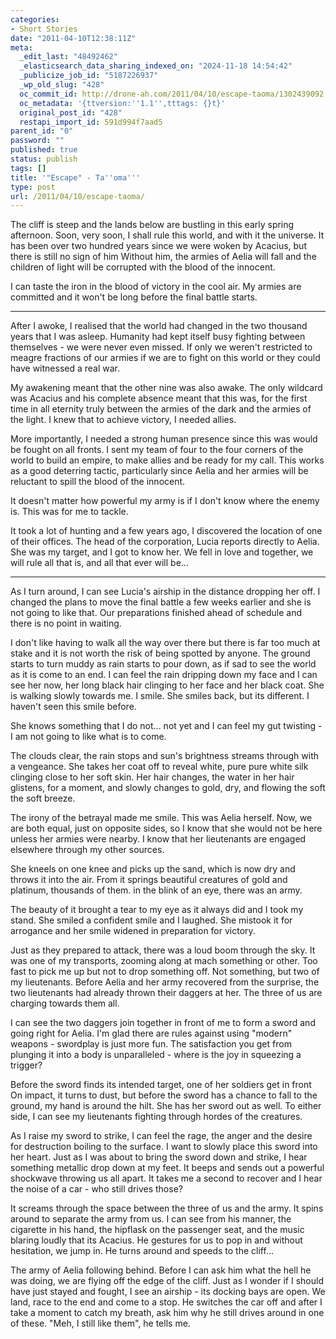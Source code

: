 ```yaml
---
categories:
- Short Stories
date: "2011-04-10T12:38:11Z"
meta:
  _edit_last: "48492462"
  _elasticsearch_data_sharing_indexed_on: "2024-11-18 14:54:42"
  _publicize_job_id: "5187226937"
  _wp_old_slug: "428"
  oc_commit_id: http://drone-ah.com/2011/04/10/escape-taoma/1302439092
  oc_metadata: '{ttversion:''1.1'',tttags: {}t}'
  original_post_id: "428"
  restapi_import_id: 591d994f7aad5
parent_id: "0"
password: ""
published: true
status: publish
tags: []
title: '"Escape" - Ta''oma'''
type: post
url: /2011/04/10/escape-taoma/
---
```


The cliff is steep and the lands below are bustling in this early spring
afternoon. Soon, very soon, I shall rule this world, and with it the universe.
It has been over two hundred years since we were woken by Acacius, but  there is
still no sign of him Without him, the armies of Aelia will fall and the children
of light will be corrupted with the blood of the innocent.

I can taste the iron in the blood of victory in the cool air. My armies are
committed and it won't be long before the final battle starts.

<!--more-->

---

After I awoke, I realised that the world had changed in the two thousand years
that I was asleep. Humanity had kept itself busy fighting between themselves -
we were never even missed. If only we weren't restricted to meagre fractions of
our armies if we are to fight on this world or they could have witnessed a real
war.

My awakening meant that the other nine was also awake. The only wildcard was
Acacius and his complete absence meant that this was, for the first time in all
eternity truly between the armies of the dark and the armies of the light. I
knew that to achieve victory, I needed allies.

More importantly, I needed a strong human presence since this was would be
fought on all fronts. I sent my team of four to the four corners of the world to
build an empire, to make allies and be ready for my call. This works as a good
deterring tactic, particularly since Aelia and her armies will be reluctant to
spill the blood of the innocent.

It doesn't matter how powerful my army is if I don't know where the enemy is.
This was for me to tackle.

It took a lot of hunting and a few years ago, I discovered the location of one
of their offices. The head of the corporation, Lucia reports directly to Aelia.
She was my target, and I got to know her. We fell in love and together, we will
rule all that is, and all that ever will be...

---

As I turn around, I can see Lucia's airship in the distance dropping her off. I
changed the plans to move the final battle a few weeks earlier and she is not
going to like that. Our preparations finished ahead of schedule and there is no
point in waiting.

I don't like having to walk all the way over there but there is far too much at
stake and it is not worth the risk of being spotted by anyone. The ground starts
to turn muddy as rain starts to pour down, as if sad to see the world as it is
come to an end. I can feel the rain dripping down my face and I can see her now,
her long black hair clinging to her face and her black coat. She is walking
slowly towards me. I smile. She smiles back, but its different. I haven't seen
this smile before.

She knows something that I do not... not yet and I can feel my gut twisting - I
am not going to like what is to come.

The clouds clear, the rain stops and sun's brightness streams through with a
vengeance. She takes her coat off to reveal white, pure pure white silk clinging
close to her soft skin. Her hair changes, the water in her hair glistens, for a
moment, and slowly changes to gold, dry, and flowing the soft the soft breeze.

The irony of the betrayal made me smile. This was Aelia herself. Now, we are
both equal, just on opposite sides, so I know that she would not be here unless
her armies were nearby. I know that her lieutenants are engaged elsewhere
through my other sources.

She kneels on one knee and picks up the sand, which is now dry and throws it
into the air. From it springs beautiful creatures of gold and platinum,
thousands of them. in the blink of an eye, there was an army.

The beauty of it brought a tear to my eye as it always did and I took my stand.
She smiled a confident smile and I laughed. She mistook it for arrogance and her
smile widened in preparation for victory.

Just as they prepared to attack, there was a loud boom through the sky. It was
one of my transports, zooming along at mach something or other. Too fast to pick
me up but not to drop something off. Not something, but two of my lieutenants.
Before Aelia and her army recovered from the surprise, the two lieutenants had
already thrown their daggers at her. The three of us are charging towards them
all.

I can see the two daggers join together in front of me to form a sword and going
right for Aelia. I'm glad there are rules against using "modern" weapons -
swordplay is just more fun. The satisfaction you get from plunging it into a
body is unparalleled - where is the joy in squeezing a trigger?

Before the sword finds its intended target, one of her soldiers get in front On
impact, it turns to dust, but before the sword has a chance to fall to the
ground, my hand is around the hilt. She has her sword out as well. To either
side, I can see my lieutenants fighting through hordes of the creatures.

As I raise my sword to strike, I can feel the rage, the anger and the desire for
destruction boiling to the surface. I want to slowly place this sword into her
heart. Just as I was about to bring the sword down and strike, I hear something
metallic drop down at my feet. It beeps and sends out a powerful shockwave
throwing us all apart. It takes me a second to recover and I hear the noise of a
car - who still drives those?

It screams through the space between the three of us and the army. It spins
around to separate the army from us. I can see from his manner, the cigarette in
his hand, the hipflask on the passenger seat, and the music blaring loudly that
its Acacius. He gestures for us to pop in and without hesitation, we jump in. He
turns around and speeds to the cliff...

The army of Aelia following behind. Before I can ask him what the hell he was
doing, we are flying off the edge of the cliff. Just as I wonder if I should
have just stayed and fought, I see an airship - its docking bays are open. We
land, race to the end and come to a stop. He switches the car off and after I
take a moment to catch my breath, ask him why he still drives around in one of
these. "Meh, I still like them", he tells me.
